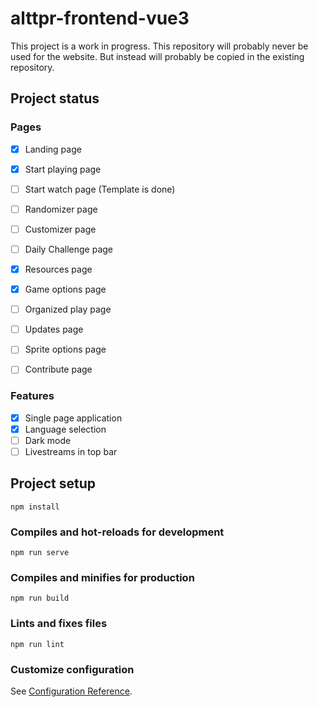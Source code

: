 # alttpr-frontend-vue3

This project is a work in progress. This repository will probably never be used for the website.
But instead will probably be copied in the existing repository.

## Project status

### Pages
- [x] Landing page
- [x] Start playing page
- [ ] Start watch page (Template is done)
- [ ] Randomizer page
- [ ] Customizer page
- [ ] Daily Challenge page
- [x] Resources page
- [x] Game options page
- [ ] Organized play page
- [ ] Updates page
- [ ] Sprite options page
- [ ] Contribute page


### Features
- [x] Single page application
- [x] Language selection
- [ ] Dark mode
- [ ] Livestreams in top bar

## Project setup
```
npm install
```

### Compiles and hot-reloads for development
```
npm run serve
```

### Compiles and minifies for production
```
npm run build
```

### Lints and fixes files
```
npm run lint
```

### Customize configuration
See [Configuration Reference](https://cli.vuejs.org/config/).
